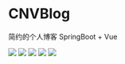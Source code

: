 # CNVBlog
简约的个人博客 SpringBoot + Vue

![](https://img-blog.csdnimg.cn/20210513190958267.png?x-oss-process=image/watermark,type_ZmFuZ3poZW5naGVpdGk,shadow_10,text_aHR0cHM6Ly9ibG9nLmNzZG4ubmV0L3FxXzQzMTc4MTM4,size_16,color_FFFFFF,t_70)
![](https://img-blog.csdnimg.cn/20210513191023518.png?x-oss-process=image/watermark,type_ZmFuZ3poZW5naGVpdGk,shadow_10,text_aHR0cHM6Ly9ibG9nLmNzZG4ubmV0L3FxXzQzMTc4MTM4,size_16,color_FFFFFF,t_70)
![](https://img-blog.csdnimg.cn/20210513191044304.png?x-oss-process=image/watermark,type_ZmFuZ3poZW5naGVpdGk,shadow_10,text_aHR0cHM6Ly9ibG9nLmNzZG4ubmV0L3FxXzQzMTc4MTM4,size_16,color_FFFFFF,t_70)
![](https://img-blog.csdnimg.cn/20210513191245844.png?x-oss-process=image/watermark,type_ZmFuZ3poZW5naGVpdGk,shadow_10,text_aHR0cHM6Ly9ibG9nLmNzZG4ubmV0L3FxXzQzMTc4MTM4,size_16,color_FFFFFF,t_70)
![](https://img-blog.csdnimg.cn/20210513191321566.png?x-oss-process=image/watermark,type_ZmFuZ3poZW5naGVpdGk,shadow_10,text_aHR0cHM6Ly9ibG9nLmNzZG4ubmV0L3FxXzQzMTc4MTM4,size_16,color_FFFFFF,t_70)
